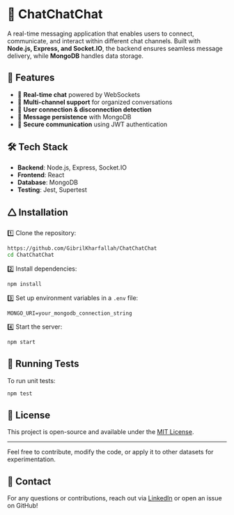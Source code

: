 # 📱 ChatChatChat

A real-time messaging application that enables users to connect, communicate, and interact within different chat channels. Built with **Node.js, Express, and Socket.IO**, the backend ensures seamless message delivery, while **MongoDB** handles data storage.  

## 🚀 Features  

- 🔹 **Real-time chat** powered by WebSockets  
- 🔹 **Multi-channel support** for organized conversations  
- 🔹 **User connection & disconnection detection**  
- 🔹 **Message persistence** with MongoDB  
- 🔹 **Secure communication** using JWT authentication  

## 🛠️ Tech Stack  

- **Backend**: Node.js, Express, Socket.IO  
- **Frontend**: React 
- **Database**: MongoDB  
- **Testing**: Jest, Supertest

## 🛆 Installation  

1️⃣ Clone the repository:  
```sh
https://github.com/GibrilKharfallah/ChatChatChat
cd ChatChatChat
```  

2️⃣ Install dependencies:  
```sh
npm install
```  

3️⃣ Set up environment variables in a `.env` file:  
```env
MONGO_URI=your_mongodb_connection_string
```  

4️⃣ Start the server:  
```sh
npm start
```  

## 🧦 Running Tests  

To run unit tests:  
```sh
npm test
```  

## 📝 License

This project is open-source and available under the [MIT License](https://opensource.org/licenses/MIT).

---
Feel free to contribute, modify the code, or apply it to other datasets for experimentation. 

## 📩 Contact  

For any questions or contributions, reach out via [LinkedIn](https://www.linkedin.com/in/gibril-kharfallah-6b5664255/) or open an issue on GitHub!  

